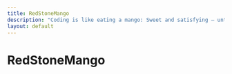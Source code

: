 ```yaml
---
title: RedStoneMango
description: "Coding is like eating a mango: Sweet and satisfying — until you hit that one bug at the core."
layout: default
---
```


# RedStoneMango
